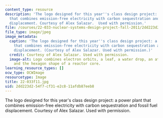 ```yaml
---
content_type: resource
description: 'The logo designed for this year''s class design project: a power plant
  that combines emission-free electricity with carbon sequestration and fossil fuel
  displacement. Courtesy of Alex Salazar.  Used with permission.'
file: /courses/22-033-nuclear-systems-design-project-fall-2011/2dd223d254f7cf31e2c811afdb87eeb8_22-033f11.jpg
file_type: image/jpeg
image_metadata:
  caption: 'The logo designed for this year''s class design project: a power plant
    that combines emission-free electricity with carbon sequestration and fossil fuel
    displacement. (Courtesy of Alex Salazar. Used with permission.)'
  credit: Courtesy of Alex Salazar. Used with permission.
  image-alt: Logo combines electron orbits, a leaf, a water drop, an atomic nucleus,
    and the hexagon shape of a reactor core.
learning_resource_types: []
ocw_type: OCWImage
resourcetype: Image
title: 22-033f11.jpg
uid: 2dd223d2-54f7-cf31-e2c8-11afdb87eeb8
---
```

The logo designed for this year's class design project: a power plant that combines emission-free electricity with carbon sequestration and fossil fuel displacement. Courtesy of Alex Salazar.  Used with permission.